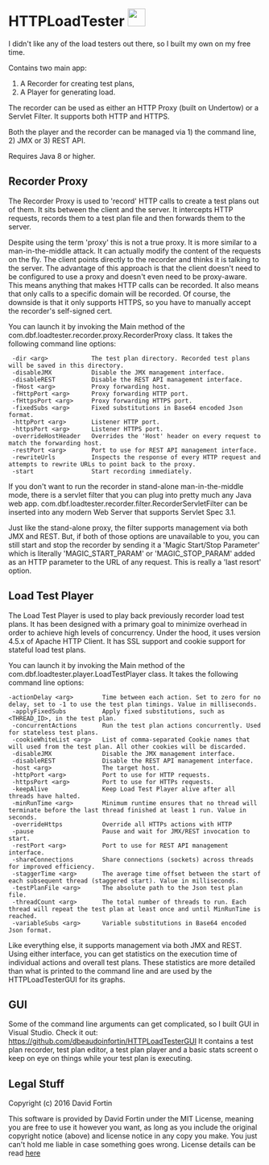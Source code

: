 # HTTPLoadTester <img src="https://github.com/user-attachments/assets/644c49a8-3ab7-4e67-ad70-4e66aa805235" height="35"/>

I didn't like any of the load testers out there, so I built my own on my free time.

Contains two main app:
1) A Recorder for creating test plans,
2) A Player for generating load.

The recorder can be used as either an HTTP Proxy (built on Undertow) or a Servlet Filter. It supports both HTTP and HTTPS.

Both the player and the recorder can be managed via 1) the command line, 2) JMX or 3) REST API.

Requires Java 8 or higher.

## Recorder Proxy

The Recorder Proxy is used to 'record' HTTP calls to create a test plans out of them. It sits between the client and the server. It intercepts HTTP requests, records them to a test plan file and then forwards them to the server. 

Despite using the term 'proxy' this is not a true proxy. It is more similar to a man-in-the-middle attack. It can actually modify the content of the requests on the fly. The client points directly to the recorder and thinks it is talking to the server. The advantage of this approach is that the client doesn't need to be configured to use a proxy and doesn't even need to be proxy-aware. This means anything that makes HTTP calls can be recorded. It also means that only calls to a specific domain will be recorded. Of course, the downside is that it only supports HTTPS, so you have to manually accept the recorder's self-signed cert.

You can launch it by invoking the Main method of the com.dbf.loadtester.recorder.proxy.RecorderProxy class. It takes the following command line options:

```
 -dir <arg>            The test plan directory. Recorded test plans will be saved in this directory.
 -disableJMX           Disable the JMX management interface.
 -disableREST          Disable the REST API management interface.
 -fHost <arg>          Proxy forwarding host.
 -fHttpPort <arg>      Proxy forwarding HTTP port.
 -fHttpsPort <arg>     Proxy forwarding HTTPS port.
 -fixedSubs <arg>      Fixed substitutions in Base64 encoded Json format.
 -httpPort <arg>       Listener HTTP port.
 -httpsPort <arg>      Listener HTTPS port.
 -overrideHostHeader   Overrides the 'Host' header on every request to match the forwarding host.
 -restPort <arg>       Port to use for REST API management interface.
 -rewriteUrls          Inspects the response of every HTTP request and attempts to rewrite URLs to point back to the proxy.
 -start                Start recording immediately.
 ```

If you don't want to run the recorder in stand-alone man-in-the-middle mode, there is a servlet filter that you can plug into pretty much any Java web app. com.dbf.loadtester.recorder.filter.RecorderServletFilter can be inserted into any modern Web Server that supports Servlet Spec 3.1. 

Just like the stand-alone proxy, the filter supports management via both JMX and REST. But, if both of those options are unavailable to you, you can still start and stop the recorder by sending it a 'Magic Start/Stop Parameter' which is literally 'MAGIC_START_PARAM' or 'MAGIC_STOP_PARAM' added as an HTTP parameter to the URL of any request. This is really a 'last resort' option. 

## Load Test Player

The Load Test Player is used to play back previously recorder load test plans. It has been designed with a primary goal to minimize overhead in order to achieve high levels of concurrency. Under the hood, it uses version 4.5.x of Apache HTTP Client. It has SSL support and cookie support for stateful load test plans.   

You can launch it by invoking the Main method of the com.dbf.loadtester.player.LoadTestPlayer class. It takes the following command line options:

```
-actionDelay <arg>        Time between each action. Set to zero for no delay, set to -1 to use the test plan timings. Value in milliseconds.
 -applyFixedSubs          Apply fixed substitutions, such as <THREAD_ID>, in the test plan.
 -concurrentActions       Run the test plan actions concurrently. Used for stateless test plans.
 -cookieWhiteList <arg>   List of comma-separated Cookie names that will used from the test plan. All other cookies will be discarded.
 -disableJMX              Disable the JMX management interface.
 -disableREST             Disable the REST API management interface.
 -host <arg>              The target host.
 -httpPort <arg>          Port to use for HTTP requests.
 -httpsPort <arg>         Port to use for HTTPs requests.
 -keepAlive               Keep Load Test Player alive after all threads have halted.
 -minRunTime <arg>        Minimum runtime ensures that no thread will terminate before the last thread finished at least 1 run. Value in seconds.
 -overrideHttps           Override all HTTPs actions with HTTP
 -pause                   Pause and wait for JMX/REST invocation to start.
 -restPort <arg>          Port to use for REST API management interface.
 -shareConnections        Share connections (sockets) across threads for improved efficiency.
 -staggerTime <arg>       The average time offset between the start of each subsequent thread (staggered start). Value in milliseconds.
 -testPlanFile <arg>      The absolute path to the Json test plan file.
 -threadCount <arg>       The total number of threads to run. Each thread will repeat the test plan at least once and until MinRunTime is reached.
 -variableSubs <arg>      Variable substitutions in Base64 encoded Json format.
 ```
 
Like everything else, it supports management via both JMX and REST. Using either interface, you can get statistics on the execution time of individual actions and overall test plans. These statistics are more detailed than what is printed to the command line and are used by the HTTPLoadTesterGUI for its graphs.

## GUI

Some of the command line arguments can get complicated, so I built GUI in Visual Studio. Check it out: https://github.com/dbeaudoinfortin/HTTPLoadTesterGUI It contains a test plan recorder, test plan editor, a test plan player and a basic stats screent o keep on eye on things while your test plan is executing.

## Legal Stuff

Copyright (c) 2016 David Fortin

This software is provided by David Fortin under the MIT License, meaning you are free to use it however you want, as long as you include the original copyright notice (above) and license notice in any copy you make. You just can't hold me liable in case something goes wrong. License details can be read [here](https://github.com/dbeaudoinfortin/HTTPLoadTester?tab=MIT-1-ov-file)
